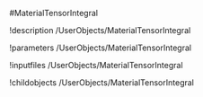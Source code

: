 <!-- MOOSE Object Documentation Stub: Remove this when content is added. -->
#MaterialTensorIntegral

!description /UserObjects/MaterialTensorIntegral

!parameters /UserObjects/MaterialTensorIntegral

!inputfiles /UserObjects/MaterialTensorIntegral

!childobjects /UserObjects/MaterialTensorIntegral

